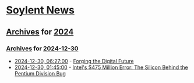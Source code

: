 # [Soylent News](../../../README.md)

## [Archives](../../index.md) for [2024](../index.md)

### [Archives](../../index.md) for [2024-12-30](index.md)

* [2024-12-30, 06:27:00](https://soylentnews.org/article.pl?sid=24/12/29/1428219&from=rss) - [Forging the Digital Future](https://soylentnews.org/article.pl?sid=24/12/29/1428219&from=rss)
* [2024-12-30, 01:45:00](https://soylentnews.org/article.pl?sid=24/12/29/1415255&from=rss) - [Intel's $475 Million Error: The Silicon Behind the Pentium Division Bug](https://soylentnews.org/article.pl?sid=24/12/29/1415255&from=rss)
